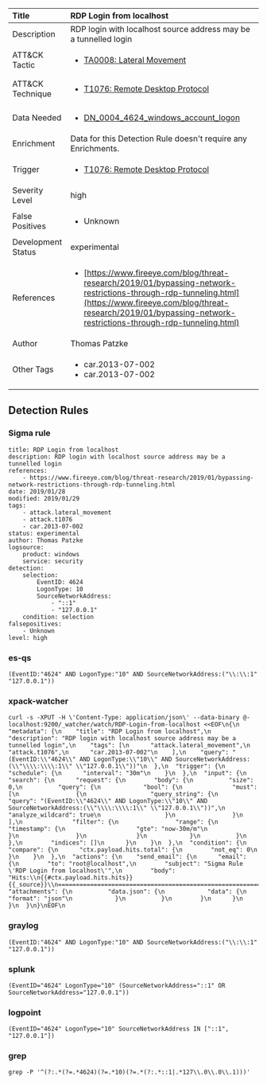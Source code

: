 | Title                | RDP Login from localhost                                                                                                                                                 |
|:---------------------|:------------------------------------------------------------------------------------------------------------------------------------------------------------|
| Description          | RDP login with localhost source address may be a tunnelled login                                                                                                                                           |
| ATT&amp;CK Tactic    |  <ul><li>[TA0008: Lateral Movement](https://attack.mitre.org/tactics/TA0008)</li></ul>  |
| ATT&amp;CK Technique | <ul><li>[T1076: Remote Desktop Protocol](https://attack.mitre.org/techniques/T1076)</li></ul>  |
| Data Needed          | <ul><li>[DN_0004_4624_windows_account_logon](../Data_Needed/DN_0004_4624_windows_account_logon.md)</li></ul>  |
| Enrichment           |  Data for this Detection Rule doesn't require any Enrichments.  |
| Trigger              | <ul><li>[T1076: Remote Desktop Protocol](../Triggers/T1076.md)</li></ul>  |
| Severity Level       | high |
| False Positives      | <ul><li>Unknown</li></ul>  |
| Development Status   | experimental |
| References           | <ul><li>[https://www.fireeye.com/blog/threat-research/2019/01/bypassing-network-restrictions-through-rdp-tunneling.html](https://www.fireeye.com/blog/threat-research/2019/01/bypassing-network-restrictions-through-rdp-tunneling.html)</li></ul>  |
| Author               | Thomas Patzke |
| Other Tags           | <ul><li>car.2013-07-002</li><li>car.2013-07-002</li></ul> | 

## Detection Rules

### Sigma rule

```
title: RDP Login from localhost
description: RDP login with localhost source address may be a tunnelled login
references:
    - https://www.fireeye.com/blog/threat-research/2019/01/bypassing-network-restrictions-through-rdp-tunneling.html
date: 2019/01/28
modified: 2019/01/29
tags:
    - attack.lateral_movement
    - attack.t1076
    - car.2013-07-002
status: experimental
author: Thomas Patzke
logsource:
    product: windows
    service: security
detection:
    selection:
        EventID: 4624
        LogonType: 10
        SourceNetworkAddress:
            - "::1"
            - "127.0.0.1"
    condition: selection
falsepositives:
    - Unknown
level: high

```





### es-qs
    
```
(EventID:"4624" AND LogonType:"10" AND SourceNetworkAddress:("\\:\\:1" "127.0.0.1"))
```


### xpack-watcher
    
```
curl -s -XPUT -H \'Content-Type: application/json\' --data-binary @- localhost:9200/_watcher/watch/RDP-Login-from-localhost <<EOF\n{\n  "metadata": {\n    "title": "RDP Login from localhost",\n    "description": "RDP login with localhost source address may be a tunnelled login",\n    "tags": [\n      "attack.lateral_movement",\n      "attack.t1076",\n      "car.2013-07-002"\n    ],\n    "query": "(EventID:\\"4624\\" AND LogonType:\\"10\\" AND SourceNetworkAddress:(\\"\\\\:\\\\:1\\" \\"127.0.0.1\\"))"\n  },\n  "trigger": {\n    "schedule": {\n      "interval": "30m"\n    }\n  },\n  "input": {\n    "search": {\n      "request": {\n        "body": {\n          "size": 0,\n          "query": {\n            "bool": {\n              "must": [\n                {\n                  "query_string": {\n                    "query": "(EventID:\\"4624\\" AND LogonType:\\"10\\" AND SourceNetworkAddress:(\\"\\\\:\\\\:1\\" \\"127.0.0.1\\"))",\n                    "analyze_wildcard": true\n                  }\n                }\n              ],\n              "filter": {\n                "range": {\n                  "timestamp": {\n                    "gte": "now-30m/m"\n                  }\n                }\n              }\n            }\n          }\n        },\n        "indices": []\n      }\n    }\n  },\n  "condition": {\n    "compare": {\n      "ctx.payload.hits.total": {\n        "not_eq": 0\n      }\n    }\n  },\n  "actions": {\n    "send_email": {\n      "email": {\n        "to": "root@localhost",\n        "subject": "Sigma Rule \'RDP Login from localhost\'",\n        "body": "Hits:\\n{{#ctx.payload.hits.hits}}{{_source}}\\n================================================================================\\n{{/ctx.payload.hits.hits}}",\n        "attachments": {\n          "data.json": {\n            "data": {\n              "format": "json"\n            }\n          }\n        }\n      }\n    }\n  }\n}\nEOF\n
```


### graylog
    
```
(EventID:"4624" AND LogonType:"10" AND SourceNetworkAddress:("\\:\\:1" "127.0.0.1"))
```


### splunk
    
```
(EventID="4624" LogonType="10" (SourceNetworkAddress="::1" OR SourceNetworkAddress="127.0.0.1"))
```


### logpoint
    
```
(EventID="4624" LogonType="10" SourceNetworkAddress IN ["::1", "127.0.0.1"])
```


### grep
    
```
grep -P '^(?:.*(?=.*4624)(?=.*10)(?=.*(?:.*::1|.*127\\.0\\.0\\.1)))'
```



